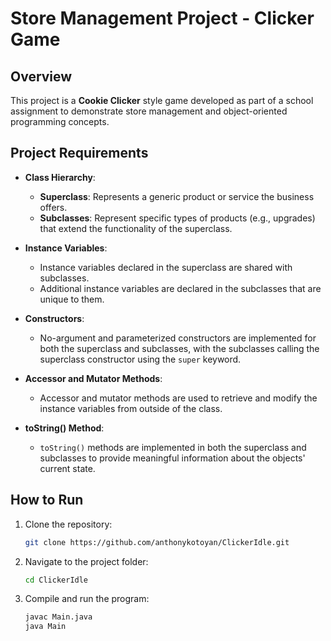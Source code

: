 # Store Management Project - Clicker Game

## Overview
This project is a **Cookie Clicker** style game developed as part of a school assignment to demonstrate store management and object-oriented programming concepts.

## Project Requirements
- **Class Hierarchy**:
  - **Superclass**: Represents a generic product or service the business offers.
  - **Subclasses**: Represent specific types of products (e.g., upgrades) that extend the functionality of the superclass.
  
- **Instance Variables**:
  - Instance variables declared in the superclass are shared with subclasses.
  - Additional instance variables are declared in the subclasses that are unique to them.

- **Constructors**:
  - No-argument and parameterized constructors are implemented for both the superclass and subclasses, with the subclasses calling the superclass constructor using the `super` keyword.

- **Accessor and Mutator Methods**:
  - Accessor and mutator methods are used to retrieve and modify the instance variables from outside of the class.

- **toString() Method**:
  - `toString()` methods are implemented in both the superclass and subclasses to provide meaningful information about the objects' current state.

## How to Run
1. Clone the repository:
   ```bash
   git clone https://github.com/anthonykotoyan/ClickerIdle.git
2. Navigate to the project folder:
   ```bash
   cd ClickerIdle
3. Compile and run the program:
   ```bash
   javac Main.java
   java Main
